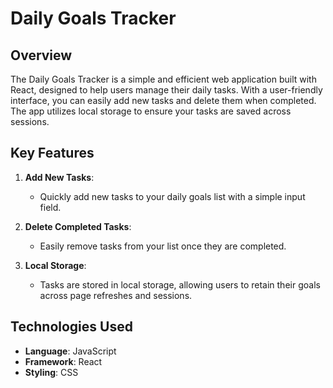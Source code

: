 # Daily Goals Tracker

## Overview
The Daily Goals Tracker is a simple and efficient web application built with React, designed to help users manage their daily tasks. With a user-friendly interface, you can easily add new tasks and delete them when completed. The app utilizes local storage to ensure your tasks are saved across sessions.

## Key Features
1. **Add New Tasks**: 
   - Quickly add new tasks to your daily goals list with a simple input field.

2. **Delete Completed Tasks**: 
   - Easily remove tasks from your list once they are completed.

3. **Local Storage**: 
   - Tasks are stored in local storage, allowing users to retain their goals across page refreshes and sessions.

## Technologies Used
- **Language**: JavaScript
- **Framework**: React
- **Styling**: CSS 
